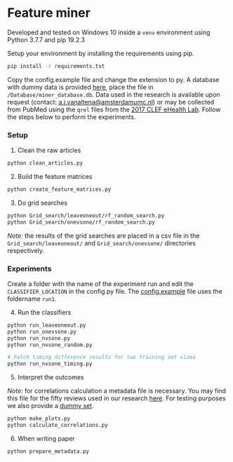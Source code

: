 # Feature miner

Developed and tested on Windows 10 inside a `venv` environment using Python 3.7.7 and pip 19.2.3

Setup your environment by installing the requirements using pip.
```bash
pip install -r requirements.txt
```

Copy the config.example file and change the extension to py. A database with dummy data is provided [here](https://figshare.com/s/165be05a58e9ec3553ec), place the file in `/Database/miner_database.db`. Data used in the research is available upon request (contact: [a.j.vanaltena@amsterdamumc.nl](mailto:a.j.vanaltena@amsterdamumc.nl)) or may be collected from PubMed using the `qrel` files from the [2017 CLEF eHealth Lab](https://github.com/CLEF-TAR/tar/tree/master/2017-TAR). Follow the steps below to perform the experiments.

### Setup

1. Clean the raw articles
```bash
python clean_articles.py
```

2. Build the feature matrices
```bash
python create_feature_matrices.py
```

3. Do grid searches
```bash
python Grid_search/leaveoneout/rf_random_search.py
python Grid_search/onevsone/rf_random_search.py
```

*Note:* the results of the grid searches are placed in a csv file in the `Grid_search/leaveoneout/` and `Grid_search/onevsone/` directories respectively.

### Experiments

Create a folder with the name of the experiment run and edit the `CLASSIFIER_LOCATION` in the config.py file. The [config.example](config.example) file uses the foldername `run1`.

4. Run the classifiers
```bash
python run_leaveoneout.py
python run_onevsone.py
python run_nvsone.py
python run_nvsone_random.py

# Fetch timing difference results for two training set sizes
python run_nvsone_timing.py
```

5. Interpret the outcomes

*Note:* for correlations calculation a metadata file is necessary. You may find this file for the fifty reviews used in our research [here](https://doi.org/10.6084/m9.figshare.7804094.v1). For testing purposes we also provide a [dummy set](https://figshare.com/s/9d2228ef5170773e3aa1).
```bash
python make_plots.py
python calculate_correlations.py
```

6. When writing paper
```bash
python prepare_metadata.py
```